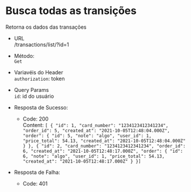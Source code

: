 # Busca todas as transições

Retorna os dados das transações

- URL  
   /transactions/list/?id=1

- Método:  
   `Get`

- Variavéis do Header  
  `authorization`: token

- Query Params  
  `id`: id do usuário

- Resposta de Sucesso:

  - Code: 200  
     Content: `[ { "id": 1, "card_number": "1234123412341234", "order_id": 5, "created_at": "2021-10-05T12:48:04.000Z", "order": { "id": 5, "note": "algo", "user_id": 1, "price_total": 54.13, "created_at": "2021-10-05T12:48:04.000Z" } }, { "id": 2, "card_number": "1234123412341234", "order_id": 6, "created_at": "2021-10-05T12:48:17.000Z", "order": { "id": 6, "note": "algo", "user_id": 1, "price_total": 54.13, "created_at": "2021-10-05T12:48:17.000Z" } }]`

- Resposta de Falha:

  - Code: 401
